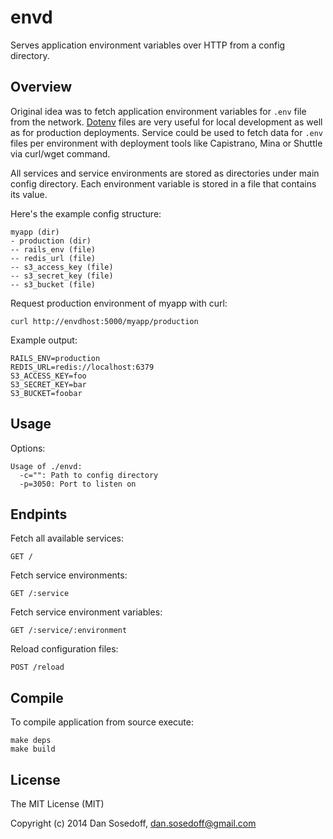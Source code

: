 # envd

Serves application environment variables over HTTP from a config directory.

## Overview

Original idea was to fetch application environment variables for `.env` file from the network.
[Dotenv](https://github.com/bkeepers/dotenv) files are very useful for local development as 
well as for production deployments. Service could be used to fetch data for `.env` files 
per environment with deployment tools like Capistrano, Mina or Shuttle via curl/wget command.

All services and service environments are stored as directories under main config directory. 
Each environment variable is stored in a file that contains its value.

Here's the example config structure:

```
myapp (dir)
- production (dir)
-- rails_env (file)
-- redis_url (file)
-- s3_access_key (file)
-- s3_secret_key (file)
-- s3_bucket (file)
```

Request production environment of myapp with curl:

```
curl http://envdhost:5000/myapp/production
```

Example output:

```
RAILS_ENV=production
REDIS_URL=redis://localhost:6379
S3_ACCESS_KEY=foo
S3_SECRET_KEY=bar
S3_BUCKET=foobar
```

## Usage

Options:

```
Usage of ./envd:
  -c="": Path to config directory
  -p=3050: Port to listen on
```

## Endpints

Fetch all available services:

```
GET /
```

Fetch service environments:

```
GET /:service
```

Fetch service environment variables:

```
GET /:service/:environment
```

Reload configuration files:

```
POST /reload
```

## Compile

To compile application from source execute:

```
make deps
make build
```

## License

The MIT License (MIT)

Copyright (c) 2014 Dan Sosedoff, <dan.sosedoff@gmail.com>